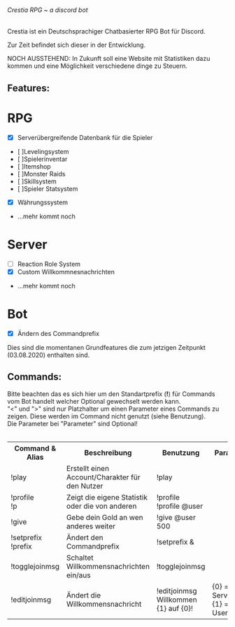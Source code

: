###### Crestia RPG ~ a discord bot

Crestia ist ein Deutschsprachiger Chatbasierter RPG Bot für Discord.

Zur Zeit befindet sich dieser in der Entwicklung.

NOCH AUSSTEHEND: In Zukunft soll eine Website mit Statistiken dazu kommen und eine Möglichkeit verschiedene dinge zu Steuern.


## Features:

# RPG
- [x] Serverübergreifende Datenbank für die Spieler
- [ ]Levelingsystem
- [ ]Spielerinventar
- [ ]Itemshop
- [ ]Monster Raids
- [ ]Skillsystem
- [ ]Spieler Statsystem
- [x] Währungssystem
- ...mehr kommt noch

# Server
- [ ] Reaction Role System
- [x] Custom Willkommnesnachrichten
- ...mehr kommt noch

# Bot
- [x] Ändern des Commandprefix


Dies sind die momentanen Grundfeatures die zum jetzigen Zeitpunkt (03.08.2020) enthalten sind.

## Commands:
Bitte beachten das es sich hier um den Standartprefix (**!**) für Commands vom Bot handelt welcher Optional gewechselt werden kann.<br/>
"<" und ">" sind nur Platzhalter um einen Parameter eines Commands zu zeigen. Diese werden im Command nicht genutzt (siehe Benutzung).<br/>
Die Parameter bei "Parameter" sind Optional!<br/><br/>

<table>
  <tr>
  <th>
    Command & Alias
  </th>
  <th>
    Beschreibung
    </th>
    <th>
    Benutzung
    </th>
    <th>
    Parameter
    </th>
    <th>
    Berechtigung
    </th>
  </tr>
  <tr>
  <td>!play</td>
  <td>Erstellt einen Account/Charakter für den Nutzer</td>
    <td>!play</td>
    <td></td>
    <td>Jeder</td>
  </tr>
  <tr>
  <td>!profile <br/>!p</td>
  <td>Zeigt die eigene Statistik oder die von anderen</td>
    <td>!profile <br/>!profile @user</td>
    <td></td>
    <td>Jeder</td>
  </tr>
  <tr>
  <td>!give</td>
  <td>Gebe dein Gold an wen anderes weiter</td>
    <td>!give @user 500</td>
    <td></td>
    <td>Jeder</td>
  </tr>
  <tr>
  <td>!setprefix <br/>!prefix</td>
  <td>Ändert den Commandprefix</td>
    <td>!setprefix &</td>
    <td></td>
    <td>Ersteller</td>
  </tr>
  <tr>
  <td>!togglejoinmsg</td>
  <td>Schaltet Willkommensnachrichten ein/aus</td>
    <td>!togglejoinmsg</td>
    <td></td>
    <td>Ersteller</td>
  </tr>
  <tr>
  <td>!editjoinmsg</td>
  <td>Ändert die Willkommensnachricht</td>
    <td>!editjoinmsg Willkommen {1} auf {0}!</td>
    <td>{0} = Servername<br/>{1} = Username</td>
    <td>Ersteller</td>
  </tr>
</table>
